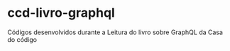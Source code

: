 # ccd-livro-graphql
Códigos desenvolvidos durante a Leitura do livro sobre GraphQL da Casa do código
